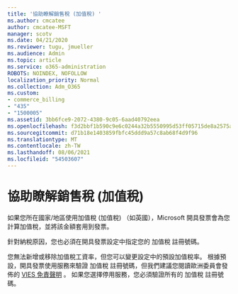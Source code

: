 ```yaml
---
title: '協助瞭解銷售稅 (加值稅) '
ms.author: cmcatee
author: cmcatee-MSFT
manager: scotv
ms.date: 04/21/2020
ms.reviewer: tugu, jmueller
ms.audience: Admin
ms.topic: article
ms.service: o365-administration
ROBOTS: NOINDEX, NOFOLLOW
localization_priority: Normal
ms.collection: Adm_O365
ms.custom:
- commerce_billing
- "435"
- "1500005"
ms.assetid: 3bb6fce9-2072-4380-9c05-6aad40792eea
ms.openlocfilehash: f3d2bbf1b590c9e6c0244a32b5550995d53ff05715de8a2575aa08052061de15
ms.sourcegitcommit: d71b18e1403859fbfc45ddd9a57c8ab68f4d9f96
ms.translationtype: MT
ms.contentlocale: zh-TW
ms.lasthandoff: 08/06/2021
ms.locfileid: "54503607"
---
```

# <a name="help-understanding-value-added-tax-vat"></a>協助瞭解銷售稅 (加值稅) 

如果您所在國家/地區使用加值稅 (加值稅) （如英國），Microsoft 開具發票會為您計算加值稅，並將該金額套用到發票。
  
針對納稅原因，您也必須在開具發票設定中指定您的 加值稅 註冊號碼。
  
您無法新增或移除加值稅工資率，但您可以變更設定中的預設加值稅率。 根據預設，開具發票使用服務來驗證 加值稅 註冊號碼，但我們建議您閱讀歐洲委員會發佈的 [VIES 免責聲明](https://go.microsoft.com/fwlink/?LinkID=841741) 。 如果您選擇停用服務，您必須驗證所有的 加值稅 註冊號碼。
